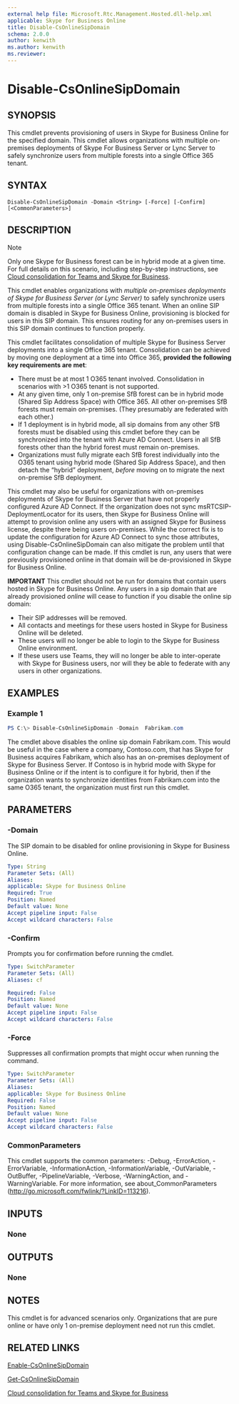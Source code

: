 ```yaml
---
external help file: Microsoft.Rtc.Management.Hosted.dll-help.xml
applicable: Skype for Business Online
title: Disable-CsOnlineSipDomain
schema: 2.0.0
author: kenwith
ms.author: kenwith
ms.reviewer:
---
```


# Disable-CsOnlineSipDomain

## SYNOPSIS
This cmdlet prevents provisioning of users in Skype for Business Online for the specified domain. This cmdlet allows organizations with multiple on-premises deployments of Skype For Business Server or Lync Server to safely synchronize users from multiple forests into a single Office 365 tenant.
  
## SYNTAX

```
Disable-CsOnlineSipDomain -Domain <String> [-Force] [-Confirm] [<CommonParameters>]
```

## DESCRIPTION

> [!NOTE] 
> Only one Skype for Business forest can be in hybrid mode at a given time. For full details on this scenario, including step-by-step instructions, see [Cloud consolidation for Teams and Skype for Business](https://docs.microsoft.com/skypeforbusiness/hybrid/cloud-consolidation).

This cmdlet enables organizations with *multiple on-premises deployments of Skype for Business Server (or Lync Server)* to safely synchronize users from multiple forests into a single Office 365 tenant.  When an online SIP domain is disabled in Skype for Business Online, provisioning is blocked for users in this SIP domain. This ensures routing for any on-premises users in this SIP domain continues to function properly.

This cmdlet facilitates consolidation of multiple Skype for Business Server deployments into a single Office 365 tenant. Consolidation can be achieved by moving one deployment at a time into Office 365, **provided the following key requirements are met**:
 - There must be at most 1 O365 tenant involved. Consolidation in scenarios with >1 O365 tenant is not supported.
 - At any given time, only 1 on-premise SfB forest can be in hybrid mode (Shared Sip Address Space) with Office 365. All other on-premises SfB forests must remain on-premises. (They presumably are federated with each other.)  
 - If 1 deployment is in hybrid mode, all sip domains from any other SfB forests must be disabled using this cmdlet before they can be synchronized into the tenant with Azure AD Connect. Users in all SfB forests other than the hybrid forest must remain on-premises.
  - Organizations must fully migrate each SfB forest individually into the O365 tenant using hybrid mode (Shared Sip Address Space), and then detach the “hybrid” deployment, *before* moving on to migrate the next on-premise SfB deployment.   


This cmdlet may also be useful for organizations with on-premises deployments of Skype for Business Server that have not properly configured Azure AD Connect. If the organization does not sync msRTCSIP-DeploymentLocator for its users, then Skype for Business Online will attempt to provision online any users with an assigned Skype for Business license, despite there being users on-premises.  While the correct fix is to update the configuration for Azure AD Connect to sync those attributes, using Disable-CsOnlineSipDomain can also mitigate the problem until that configuration change can be made.  If this cmdlet is run, any users that were previously provisioned online in that domain will be de-provisioned in Skype for Business Online.

**IMPORTANT**
This cmdlet should not be run for domains that contain users hosted in Skype for Business Online.  Any users in a sip domain that are already provisioned *online* will cease to function if you disable the online sip domain:
 - Their SIP addresses will be removed.
 - All contacts and meetings for these users hosted in Skype for Business Online will be deleted.
 - These users will no longer be able to login to the Skype for Business Online environment.
 - If these users use Teams, they will no longer be able to inter-operate with Skype for Business users, nor will they be able to federate with any users in other organizations.


## EXAMPLES

### Example 1
```powershell
PS C:\> Disable-CsOnlineSipDomain -Domain  Fabrikam.com
```

The cmdlet above disables the online sip domain Fabrikam.com.  This would be useful in the case where a company, Contoso.com, that  has Skype for Business acquires Fabrikam, which also has an on-premises deployment of Skype for Business Server.  If Contoso is in hybrid mode with Skype for Business Online or if the intent is to configure it for hybrid, then if the organization wants to synchronize identities from Fabrikam.com into the same O365 tenant, the organization must first run this cmdlet.

## PARAMETERS

### -Domain
The SIP domain to be disabled for online provisioning in Skype for Business Online.

```yaml
Type: String
Parameter Sets: (All)
Aliases:
applicable: Skype for Business Online
Required: True
Position: Named
Default value: None
Accept pipeline input: False
Accept wildcard characters: False
```

### -Confirm
Prompts you for confirmation before running the cmdlet.

```yaml
Type: SwitchParameter
Parameter Sets: (All)
Aliases: cf

Required: False
Position: Named
Default value: None
Accept pipeline input: False
Accept wildcard characters: False
```

### -Force
Suppresses all confirmation prompts that might occur when running the command.

```yaml
Type: SwitchParameter
Parameter Sets: (All)
Aliases:
applicable: Skype for Business Online
Required: False
Position: Named
Default value: None
Accept pipeline input: False
Accept wildcard characters: False
```


### CommonParameters
This cmdlet supports the common parameters: -Debug, -ErrorAction, -ErrorVariable, -InformationAction, -InformationVariable, -OutVariable, -OutBuffer, -PipelineVariable, -Verbose, -WarningAction, and -WarningVariable.
For more information, see about_CommonParameters (http://go.microsoft.com/fwlink/?LinkID=113216).

## INPUTS

### None

## OUTPUTS

### None

## NOTES
This cmdlet is for advanced scenarios only.  Organizations that are pure online or have only 1 on-premise deployment need not run this cmdlet.

## RELATED LINKS

[Enable-CsOnlineSipDomain](Enable-CsOnlineSipDomain.md)

[Get-CsOnlineSipDomain](Get-CsOnlineSipDomain.md)

[Cloud consolidation for Teams and Skype for Business](https://docs.microsoft.com/skypeforbusiness/hybrid/cloud-consolidation)
